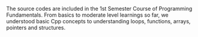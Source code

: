 The source codes are included in the 1st Semester Course of Programming Fundamentals. From basics to moderate level learnings so far, we understood basic Cpp concepts to understanding loops, functions, arrays, pointers and structures.
